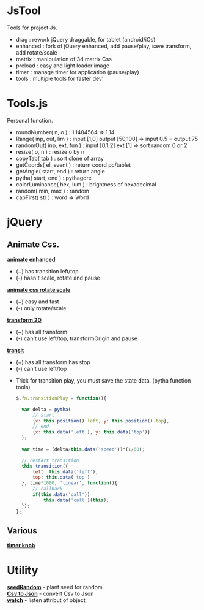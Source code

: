 JsTool
======

Tools for project Js.

- drag : rework jQuery draggable, for tablet (android/iOs)
- enhanced : fork of jQuery enhanced, add pause/play, save transform, add rotate/scale
- matrix : manipulation of 3d matrix Css
- preload : easy and light loader image
- timer : manage timer for application (pause/play)
- tools : multiple tools for faster dev'

Tools.js
========
Personal function.

- roundNumber( n, o ) : 1.1484564 => 1.14
- Range( inp, out, lim ) : input [1,0] output [50,100] => input 0.5 = output 75
- randomOut( inp, ext, fun ) : input [0,1,2] ext [1] => sort random 0 or 2
- resize( o, n ) : resize o by n
- copyTab( tab ) : sort clone of array
- getCoords( el, event ) : return coord pc/tablet
- getAngle( start, end ) : return angle
- pytha( start, end ) : pythagore
- colorLuminance( hex, lum ) : brightness of hexadecimal
- random( min, max ) : random
- capFirst( str ) : word => Word

jQuery
======
Animate Css.
-

__[animate enhanced](https://github.com/benbarnett/jQuery-Animate-Enhanced)__

- (+) has transition left/top  
- (-) hasn't scale, rotate and pause

__[animate css rotate scale](https://github.com/zachstronaut/jquery-animate-css-rotate-scale)__

- (+) easy and fast
- (-) only rotate/scale

__[transform 2D](https://github.com/louisremi/jquery.transform.js/)__

- (+) has all transform  
- (-) can't use left/top, transformOrigin and pause 

__[transit](https://github.com/rstacruz/jquery.transit)__

- (+) has all transform has stop
- (-) can't use left/top  

* Trick for transition play, you must save the state data. (pytha function tools)
  ```Javascript
  $.fn.transitionPlay = function(){
  
  	var delta = pytha(
  		// start
  		{x: this.position().left, y: this.position().top}, 
  		// end
  		{x: this.data('left'), y: this.data('top')}
  	);
  	
  	var time = (delta/this.data('speed'))*(1/60);
  
  	// restart transition
  	this.transition({
  		left: this.data('left'),
  		top: this.data('top')
  	}, time*1000, 'linear', function(){
  		// callback
  		if(this.data('call')) 
  			this.data('call')(this);
  	});
  };
  ```

Various
-

__[timer knob](https://github.com/aterrien/jQuery-Knob)__


Utility
=======

__[seedRandom](https://github.com/davidbau/seedrandom)__ - plant seed for random  
__[Csv to Json](https://github.com/cparker15/csv-to-json/)__ - convert Csv to Json  
__[watch](https://github.com/melanke/Watch.JS)__ - listen attribut of object  
